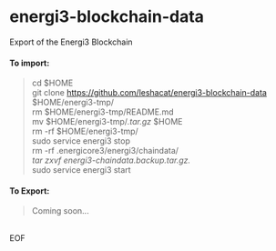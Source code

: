 # energi3-blockchain-data
Export of the Energi3 Blockchain

#### To import:
> cd $HOME<br />
> git clone https://github.com/leshacat/energi3-blockchain-data $HOME/energi3-tmp/<br />
> rm $HOME/energi3-tmp/README.md<br />
> mv $HOME/energi3-tmp/*.tar.gz* $HOME<br />
> rm -rf $HOME/energi3-tmp/<br />
> sudo service energi3 stop<br />
> rm -rf .energicore3/energi3/chaindata/*<br />
> tar zxvf energi3-chaindata.backup.tar.gz.*<br />
> sudo service energi3 start<br />

#### To Export:
> Coming soon...
<br />
EOF
